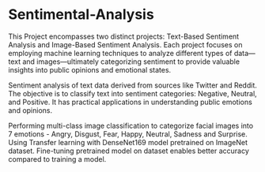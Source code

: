 # Sentimental-Analysis

This Project encompasses two distinct projects: Text-Based Sentiment Analysis and Image-Based Sentiment Analysis. Each project focuses on employing machine learning techniques to analyze different 
types of data—text and images—ultimately categorizing sentiment to provide valuable insights into public opinions and emotional states.

Sentiment analysis of text data derived from sources like Twitter and Reddit. The objective is to classify text into sentiment categories: Negative, Neutral, and Positive. It has practical applications in understanding public emotions and opinions.

Performing multi-class image classification to categorize facial images into 7 emotions - Angry, Disgust, Fear, Happy, Neutral, Sadness and Surprise. Using Transfer learning with DenseNet169 model pretrained on 
ImageNet dataset. Fine-tuning pretrained model on dataset enables better accuracy compared to training a model.
